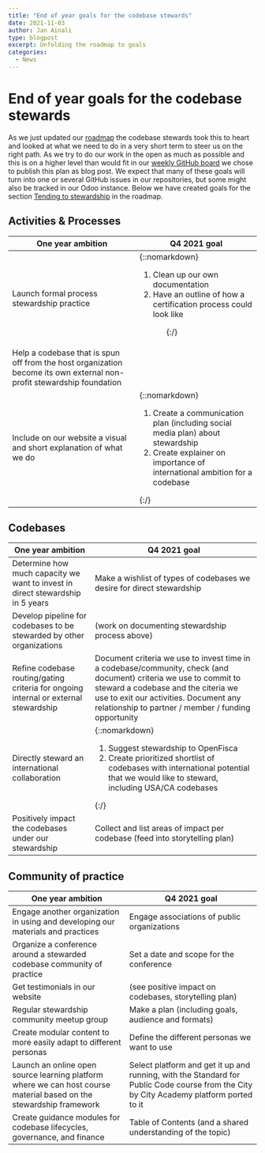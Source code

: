 ```yaml
---
title: "End of year goals for the codebase stewards"
date: 2021-11-03
author: Jan Ainali
type: blogpost
excerpt: Unfolding the roadmap to goals
categories:
  - News
---
```


# End of year goals for the codebase stewards

As we just updated our [roadmap](https://about.publiccode.net/organization/roadmap.html) the codebase stewards took this to heart and looked at what we need to do in a very short term to steer us on the right path.
As we try to do our work in the open as much as possible and this is on a higher level than would fit in our [weekly GitHub board](https://github.com/orgs/publiccodenet/projects/12) we chose to publish this plan as blog post.
We expect that many of these goals will turn into one or several GitHub issues in our repositories, but some might also be tracked in our Odoo instance.
Below we have created goals for the section [Tending to stewardship](https://about.publiccode.net/organization/roadmap.html#tending-to-stewardship) in the roadmap.

## Activities & Processes

| One year ambition | Q4 2021 goal |
|---|---|
| Launch formal process stewardship practice | {::nomarkdown}<ol><li>Clean up our own documentation</li><li>Have an outline of how a certification process could look like</li><ol>{:/} |
| Help a codebase that is spun off from the host organization become its own external non-profit stewardship foundation |  |
| Include on our website a visual and short explanation of what we do | {::nomarkdown}<ol><li>Create a communication plan (including social media plan) about stewardship</li><li>Create explainer on importance of international ambition for a codebase</li></ol>{:/} |

## Codebases

| One year ambition | Q4 2021 goal |
|---|---|
| Determine how much capacity we want to invest in direct stewardship in 5 years | Make a wishlist of types of codebases we desire for direct stewardship |
| Develop pipeline for codebases to be stewarded by other organizations | (work on documenting stewardship process above) |
| Refine codebase routing/gating criteria for ongoing internal or external stewardship | Document criteria we use to invest time in a codebase/community, check (and document) criteria we use to commit to steward a codebase and the citeria we use to exit our activities. Document any relationship to partner / member / funding opportunity |
| Directly steward an international collaboration | {::nomarkdown}<ol><li>Suggest stewardship to OpenFisca</li><li>Create prioritized shortlist of codebases with international potential that we would like to steward, including USA/CA codebases</li></ol>{:/} |
| Positively impact the codebases under our stewardship | Collect and list areas of impact per codebase (feed into storytelling plan) |

## Community of practice

| One year ambition | Q4 2021 goal |
|---|---|
| Engage another organization in using and developing our materials and practices | Engage associations of public organizations |
| Organize a conference around a stewarded codebase community of practice | Set a date and scope for the conference |
| Get testimonials in our website | (see positive impact on codebases, storytelling plan) |
| Regular stewardship community meetup group | Make a plan (including goals, audience and formats) |
| Create modular content to more easily adapt to different personas | Define the different personas we want to use |
| Launch an online open source learning platform where we can host course material based on the stewardship framework | Select platform and get it up and running, with the Standard for Public Code course from the City by City Academy platform ported to it |
| Create guidance modules for codebase lifecycles, governance, and finance | Table of Contents (and a shared understanding of the topic) |
